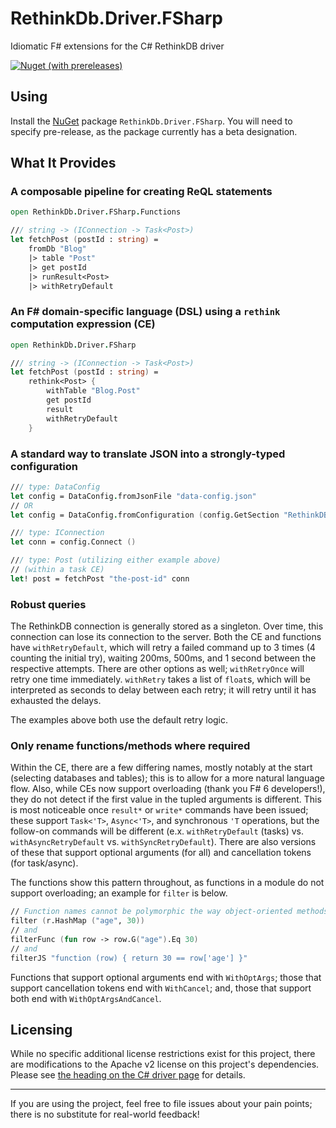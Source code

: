 # RethinkDb.Driver.FSharp
Idiomatic F# extensions for the C# RethinkDB driver

[![Nuget (with prereleases)](https://img.shields.io/nuget/vpre/RethinkDb.Driver.FSharp)](https://www.nuget.org/packages/RethinkDb.Driver.FSharp/)

## Using

Install the [NuGet](https://www.nuget.org/packages/RethinkDb.Driver.FSharp/) package `RethinkDb.Driver.FSharp`. You will need to specify pre-release, as the package currently has a beta designation.

## What It Provides

### A composable pipeline for creating ReQL statements

```fsharp
open RethinkDb.Driver.FSharp.Functions

/// string -> (IConnection -> Task<Post>)
let fetchPost (postId : string) =
    fromDb "Blog"
    |> table "Post"
    |> get postId
    |> runResult<Post>
    |> withRetryDefault
```

### An F# domain-specific language (DSL) using a `rethink` computation expression (CE)

```fsharp
open RethinkDb.Driver.FSharp

/// string -> (IConnection -> Task<Post>)
let fetchPost (postId : string) =
    rethink<Post> {
        withTable "Blog.Post"
        get postId
        result
        withRetryDefault
    }
```

### A standard way to translate JSON into a strongly-typed configuration

```fsharp
/// type: DataConfig
let config = DataConfig.fromJsonFile "data-config.json"
// OR
let config = DataConfig.fromConfiguration (config.GetSection "RethinkDB")

/// type: IConnection
let conn = config.Connect ()

/// type: Post (utilizing either example above)
// (within a task CE)
let! post = fetchPost "the-post-id" conn
```

### Robust queries

The RethinkDB connection is generally stored as a singleton. Over time, this connection can lose its connection to the server. Both the CE and functions have `withRetryDefault`, which will retry a failed command up to 3 times (4 counting the initial try), waiting 200ms, 500ms, and 1 second between the respective attempts. There are other options as well; `withRetryOnce` will retry one time immediately. `withRetry` takes a list of `float`s, which will be interpreted as seconds to delay between each retry; it will retry until it has exhausted the delays.

The examples above both use the default retry logic.

### Only rename functions/methods where required

Within the CE, there are a few differing names, mostly notably at the start (selecting databases and tables); this is to allow for a more natural language flow. Also, while CEs now support overloading (thank you F# 6 developers!), they do not detect if the first value in the tupled arguments is different. This is most noticeable once `result*` or `write*` commands have been issued; these support `Task<'T>`, `Async<'T>`, and synchronous `'T` operations, but the follow-on commands will be different (e.x. `withRetryDefault` (tasks) vs. `withAsyncRetryDefault` vs. `withSyncRetryDefault`). There are also versions of these that support optional arguments (for all) and cancellation tokens (for task/async).

The functions show this pattern throughout, as functions in a module do not support overloading; an example for `filter` is below.

```fsharp
// Function names cannot be polymorphic the way object-oriented methods can, so filter's three overloads become
filter (r.HashMap ("age", 30))
// and
filterFunc (fun row -> row.G("age").Eq 30)
// and
filterJS "function (row) { return 30 == row['age'] }"
```

Functions that support optional arguments end with `WithOptArgs`; those that support cancellation tokens end with `WithCancel`; and, those that support both end with `WithOptArgsAndCancel`.

## Licensing

While no specific additional license restrictions exist for this project, there are modifications to the Apache v2
license on this project's dependencies. Please see [the heading on the C# driver page][license] for details.

---

If you are using the project, feel free to file issues about your pain points; there is no substitute for real-world feedback!

[license]: https://github.com/bchavez/RethinkDb.Driver#open-source-and-commercial-licensing
